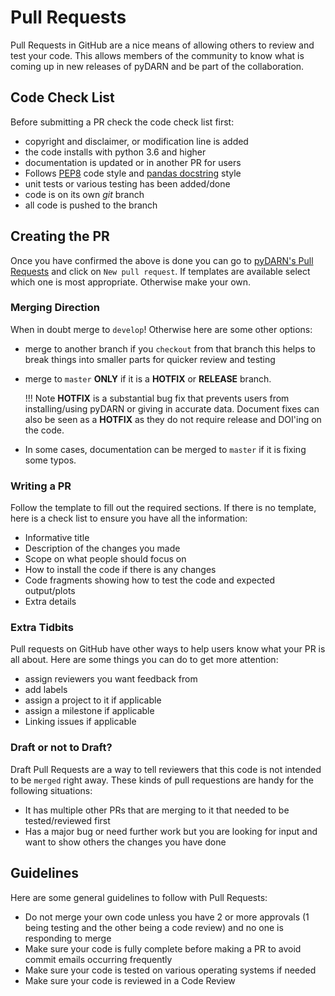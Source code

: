 # Pull Requests 

Pull Requests in GitHub are a nice means of allowing others to review and test your code. 
This allows members of the community to know what is coming up in new releases of pyDARN and be part of the collaboration.  


## Code Check List

Before submitting a PR check the code check list first:

- copyright and disclaimer, or modification line is added 
- the code installs with python 3.6 and higher 
- documentation is updated or in another PR for users 
- Follows [PEP8](https://www.python.org/dev/peps/pep-0008/) code style and [pandas docstring](https://pandas.pydata.org/pandas-docs/stable/development/contributing_docstring.html) style
- unit tests or various testing has been added/done 
- code is on its own *git* branch
- all code is pushed to the branch 

## Creating the PR 

Once you have confirmed the above is done you can go to [pyDARN's Pull Requests](https://github.com/SuperDARN/dswg/pulls)
and click on `New pull request`. If templates are available select which one is most appropriate. Otherwise make your own. 

### Merging Direction 

When in doubt merge to `develop`! Otherwise here are some other options:

- merge to another branch if you `checkout` from that branch this helps to break things into smaller parts for quicker review and testing
- merge to `master` **ONLY** if it is a **HOTFIX** or **RELEASE** branch. 

    !!! Note
        **HOTFIX** is a substantial bug fix that prevents users from installing/using pyDARN or giving in accurate data. Document fixes can 
        also be seen as a **HOTFIX** as they do not require release and DOI'ing on the code. 

- In some cases, documentation can be merged to `master` if it is fixing some typos. 

### Writing a PR

Follow the template to fill out the required sections. If there is no template, here is a check list to ensure you have all the information: 

- Informative title 
- Description of the changes you made 
- Scope on what people should focus on 
- How to install the code if there is any changes 
- Code fragments showing how to test the code and expected output/plots
- Extra details 

### Extra Tidbits

Pull requests on GitHub have other ways to help users know what your PR is all about. 
Here are some things you can do to get more attention:

- assign reviewers you want feedback from 
- add labels
- assign a project to it if applicable 
- assign a milestone if applicable 
- Linking issues if applicable

### Draft or not to Draft? 

Draft Pull Requests are a way to tell reviewers that this code is not intended to be `merged` right away. 
These kinds of pull requestions are handy for the following situations:

- It has multiple other PRs that are merging to it that needed to be tested/reviewed first 
- Has a major bug or need further work but you are looking for input and want to show others the changes you have done

## Guidelines 

Here are some general guidelines to follow with Pull Requests: 

- Do not merge your own code unless you have 2 or more approvals (1 being testing and the other being a code review) and no one is responding to merge 
- Make sure your code is fully complete before making a PR to avoid commit emails occurring frequently 
- Make sure your code is tested on various operating systems if needed 
- Make sure your code is reviewed in a Code Review 

